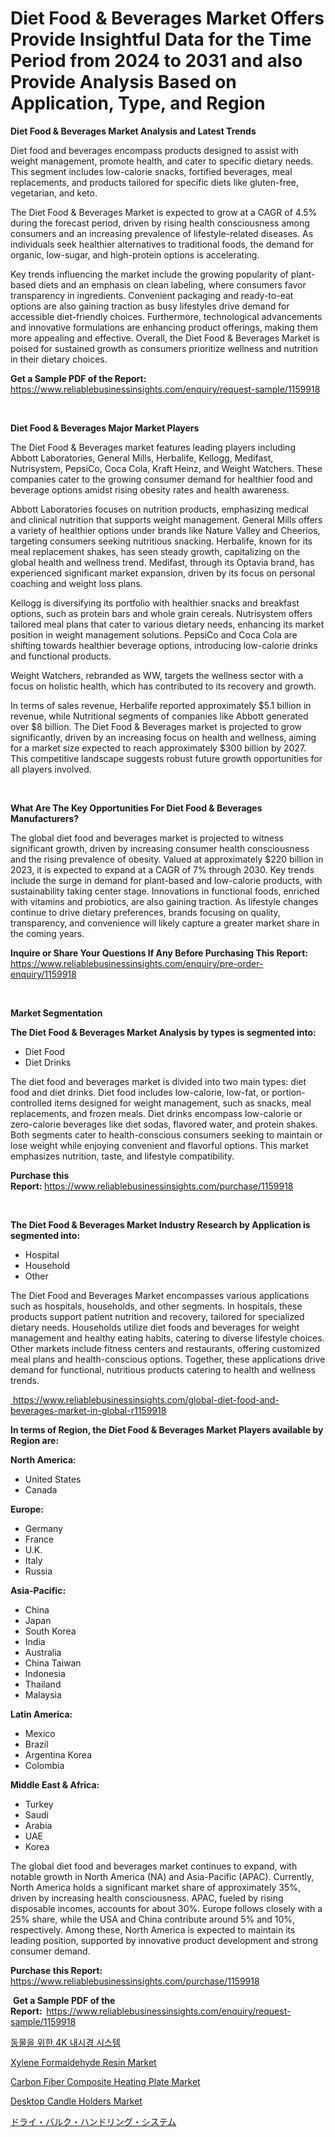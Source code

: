 <p><h1>Diet Food & Beverages Market Offers Provide Insightful Data for the Time Period from 2024 to 2031 and also Provide Analysis Based on Application, Type, and Region</h1></p><p><strong>Diet Food & Beverages Market Analysis and Latest Trends</strong></p>
<p><p>Diet food and beverages encompass products designed to assist with weight management, promote health, and cater to specific dietary needs. This segment includes low-calorie snacks, fortified beverages, meal replacements, and products tailored for specific diets like gluten-free, vegetarian, and keto. </p><p>The Diet Food & Beverages Market is expected to grow at a CAGR of 4.5% during the forecast period, driven by rising health consciousness among consumers and an increasing prevalence of lifestyle-related diseases. As individuals seek healthier alternatives to traditional foods, the demand for organic, low-sugar, and high-protein options is accelerating. </p><p>Key trends influencing the market include the growing popularity of plant-based diets and an emphasis on clean labeling, where consumers favor transparency in ingredients. Convenient packaging and ready-to-eat options are also gaining traction as busy lifestyles drive demand for accessible diet-friendly choices. Furthermore, technological advancements and innovative formulations are enhancing product offerings, making them more appealing and effective. Overall, the Diet Food & Beverages Market is poised for sustained growth as consumers prioritize wellness and nutrition in their dietary choices.</p></p>
<p><strong>Get a Sample PDF of the Report:&nbsp;</strong> <a href="https://www.reliablebusinessinsights.com/enquiry/request-sample/1159918">https://www.reliablebusinessinsights.com/enquiry/request-sample/1159918</a></p>
<p>&nbsp;</p>
<p><strong>Diet Food & Beverages Major Market Players</strong></p>
<p><p>The Diet Food & Beverages market features leading players including Abbott Laboratories, General Mills, Herbalife, Kellogg, Medifast, Nutrisystem, PepsiCo, Coca Cola, Kraft Heinz, and Weight Watchers. These companies cater to the growing consumer demand for healthier food and beverage options amidst rising obesity rates and health awareness.</p><p>Abbott Laboratories focuses on nutrition products, emphasizing medical and clinical nutrition that supports weight management. General Mills offers a variety of healthier options under brands like Nature Valley and Cheerios, targeting consumers seeking nutritious snacking. Herbalife, known for its meal replacement shakes, has seen steady growth, capitalizing on the global health and wellness trend. Medifast, through its Optavia brand, has experienced significant market expansion, driven by its focus on personal coaching and weight loss plans.</p><p>Kellogg is diversifying its portfolio with healthier snacks and breakfast options, such as protein bars and whole grain cereals. Nutrisystem offers tailored meal plans that cater to various dietary needs, enhancing its market position in weight management solutions. PepsiCo and Coca Cola are shifting towards healthier beverage options, introducing low-calorie drinks and functional products.</p><p>Weight Watchers, rebranded as WW, targets the wellness sector with a focus on holistic health, which has contributed to its recovery and growth. </p><p>In terms of sales revenue, Herbalife reported approximately $5.1 billion in revenue, while Nutritional segments of companies like Abbott generated over $8 billion. The Diet Food & Beverages market is projected to grow significantly, driven by an increasing focus on health and wellness, aiming for a market size expected to reach approximately $300 billion by 2027. This competitive landscape suggests robust future growth opportunities for all players involved.</p></p>
<p>&nbsp;</p>
<p><strong>What Are The Key Opportunities For Diet Food & Beverages Manufacturers?</strong></p>
<p><p>The global diet food and beverages market is projected to witness significant growth, driven by increasing consumer health consciousness and the rising prevalence of obesity. Valued at approximately $220 billion in 2023, it is expected to expand at a CAGR of 7% through 2030. Key trends include the surge in demand for plant-based and low-calorie products, with sustainability taking center stage. Innovations in functional foods, enriched with vitamins and probiotics, are also gaining traction. As lifestyle changes continue to drive dietary preferences, brands focusing on quality, transparency, and convenience will likely capture a greater market share in the coming years.</p></p>
<p><strong>Inquire or Share Your Questions If Any Before Purchasing This Report:</strong> <a href="https://www.reliablebusinessinsights.com/enquiry/pre-order-enquiry/1159918">https://www.reliablebusinessinsights.com/enquiry/pre-order-enquiry/1159918</a></p>
<p>&nbsp;</p>
<p><strong>Market Segmentation</strong></p>
<p><strong>The Diet Food & Beverages Market Analysis by types is segmented into:</strong></p>
<p><ul><li>Diet Food</li><li>Diet Drinks</li></ul></p>
<p><p>The diet food and beverages market is divided into two main types: diet food and diet drinks. Diet food includes low-calorie, low-fat, or portion-controlled items designed for weight management, such as snacks, meal replacements, and frozen meals. Diet drinks encompass low-calorie or zero-calorie beverages like diet sodas, flavored water, and protein shakes. Both segments cater to health-conscious consumers seeking to maintain or lose weight while enjoying convenient and flavorful options. This market emphasizes nutrition, taste, and lifestyle compatibility.</p></p>
<p><strong>Purchase this Report:&nbsp;</strong><a href="https://www.reliablebusinessinsights.com/purchase/1159918">https://www.reliablebusinessinsights.com/purchase/1159918</a></p>
<p>&nbsp;</p>
<p><strong>The Diet Food & Beverages Market Industry Research by Application is segmented into:</strong></p>
<p><ul><li>Hospital</li><li>Household</li><li>Other</li></ul></p>
<p><p>The Diet Food and Beverages Market encompasses various applications such as hospitals, households, and other segments. In hospitals, these products support patient nutrition and recovery, tailored for specialized dietary needs. Households utilize diet foods and beverages for weight management and healthy eating habits, catering to diverse lifestyle choices. Other markets include fitness centers and restaurants, offering customized meal plans and health-conscious options. Together, these applications drive demand for functional, nutritious products catering to health and wellness trends.</p></p>
<p><a href="https://www.reliablebusinessinsights.com/global-diet-food-and-beverages-market-in-global-r1159918">&nbsp;https://www.reliablebusinessinsights.com/global-diet-food-and-beverages-market-in-global-r1159918</a></p>
<p><strong>In terms of Region, the Diet Food & Beverages Market Players available by Region are:</strong></p>
<p>
    <p> <strong> North America: </strong>
        <ul>
            <li>United States</li>
            <li>Canada</li>
        </ul>
        </p> 
    <p> <strong> Europe: </strong>
        <ul>
            <li>Germany</li>
            <li>France</li>
            <li>U.K.</li>
            <li>Italy</li>
            <li>Russia</li>
        </ul>
        </p> 
    <p> <strong> Asia-Pacific: </strong>
        <ul>
            <li>China</li>
            <li>Japan</li>
            <li>South Korea</li>
            <li>India</li>
            <li>Australia</li>
            <li>China Taiwan</li>
            <li>Indonesia</li>
            <li>Thailand</li>
            <li>Malaysia</li>
        </ul>
        </p> 
    <p> <strong> Latin America: </strong>
        <ul>
            <li>Mexico</li>
            <li>Brazil</li>
            <li>Argentina Korea</li>
            <li>Colombia</li>
        </ul>
        </p> 
    <p> <strong> Middle East & Africa: </strong>
        <ul>
            <li>Turkey</li>
            <li>Saudi</li>
            <li>Arabia</li>
            <li>UAE</li>
            <li>Korea</li>
        </ul>
    </p>
    </p>
<p><p>The global diet food and beverages market continues to expand, with notable growth in North America (NA) and Asia-Pacific (APAC). Currently, North America holds a significant market share of approximately 35%, driven by increasing health consciousness. APAC, fueled by rising disposable incomes, accounts for about 30%. Europe follows closely with a 25% share, while the USA and China contribute around 5% and 10%, respectively. Among these, North America is expected to maintain its leading position, supported by innovative product development and strong consumer demand.</p></p>
<p><strong>Purchase this Report: </strong><a href="https://www.reliablebusinessinsights.com/purchase/1159918">https://www.reliablebusinessinsights.com/purchase/1159918</a></p>
<p>&nbsp;<strong>Get a Sample PDF of the Report:&nbsp;&nbsp;</strong><a href="https://www.reliablebusinessinsights.com/enquiry/request-sample/1159918">https://www.reliablebusinessinsights.com/enquiry/request-sample/1159918</a></p>
<p><strong></strong></p>
<p><p><a href="https://medium.com/@emoryyundt1935/%EB%8F%99%EB%AC%BC%EC%9A%A9-4k-%EB%82%B4%EC%8B%9C%EA%B2%BD-%EC%8B%9C%EC%8A%A4%ED%85%9C-%EC%8B%9C%EC%9E%A5%EC%9D%98-%EA%B8%89%EC%84%B1%EC%9E%A5-2031%EB%85%84%EA%B9%8C%EC%A7%80%EC%9D%98-%EC%8B%9C%EC%9E%A5-%EB%B6%84%EC%84%9D-%EB%B0%8F-%EC%84%B1%EC%9E%A5-%EC%A0%84%EB%A7%9D-4a60639f1337">동물을 위한 4K 내시경 시스템</a></p><p><a href="https://www.linkedin.com/pulse/global-xylene-formaldehyde-resin-market-sector-types-applications-qloqf?trackingId=CM6K0L10QJCw0YQpOb3UpQ%3D%3D">Xylene Formaldehyde Resin Market</a></p><p><a href="https://github.com/CarolynWatkins697/Market-Research-Report-List-1/blob/main/carbon-fiber-composite-heating-plate-market.md">Carbon Fiber Composite Heating Plate Market</a></p><p><a href="https://github.com/lambertr3e8v/Market-Research-Report-List-1/blob/main/desktop-candle-holders-market.md">Desktop Candle Holders Market</a></p><p><a href="https://medium.com/@royfoote921/dry-bulk-handling-system-market-%E3%81%AF-%E3%82%B3%E3%82%B9%E3%83%88%E7%AE%A1%E7%90%86%E3%81%A8%E5%8A%B9%E7%8E%87%E5%90%91%E4%B8%8A%E3%82%92%E5%84%AA%E5%85%88%E3%81%97%E3%81%BE%E3%81%99-%E3%81%95%E3%82%89%E3%81%AB-%E5%A0%B1%E5%91%8A%E6%9B%B8%E3%81%AF%E5%B8%82%E5%A0%B4%E3%81%AE%E9%9C%80%E8%A6%81%E9%9D%A2%E3%81%A8%E4%BE%9B%E7%B5%A6%E9%9D%A2%E3%81%AE%E4%B8%A1%E6%96%B9%E3%82%92%E3%82%AB%E3%83%90%E3%83%BC%E3%81%97%E3%81%A6%E3%81%84%E3%81%BE%E3%81%99-dry-bulk-0bb08a9ff2c8">ドライ・バルク・ハンドリング・システム</a></p></p>